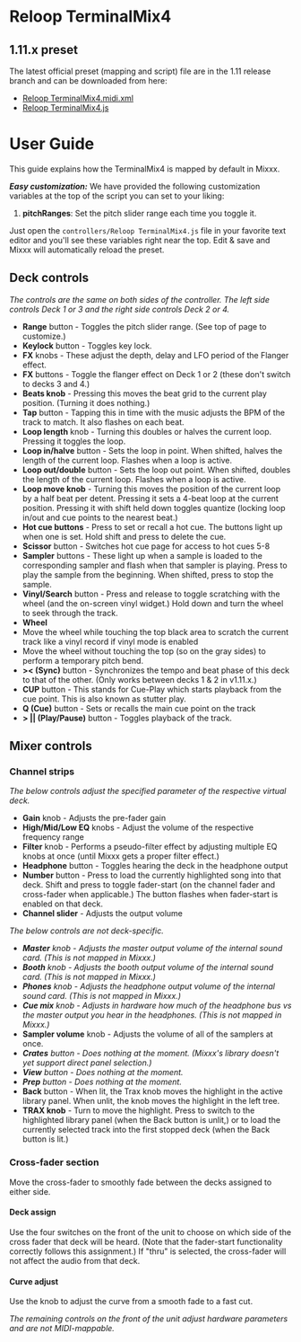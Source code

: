 # Reloop TerminalMix4

## 1.11.x preset

The latest official preset (mapping and script) file are in the 1.11
release branch and can be downloaded from here:

  - [Reloop
    TerminalMix4.midi.xml](http://bazaar.launchpad.net/~mixxxdevelopers/mixxx/release-1.11.x/download/head:/reloopterminalmix4.m-20120608214706-htezt5mx6gyjoiav-1/Reloop%20TerminalMix4.midi.xml)
  - [Reloop
    TerminalMix4.js](http://bazaar.launchpad.net/~mixxxdevelopers/mixxx/release-1.11.x/download/head:/reloopterminalmix4.j-20120608214709-j23k072oly9sgz8s-1/Reloop%20TerminalMix4.js)

# User Guide

This guide explains how the TerminalMix4 is mapped by default in Mixxx.

***Easy customization:*** We have provided the following customization
variables at the top of the script you can set to your liking:

1.  **pitchRanges**: Set the pitch slider range each time you toggle it.

Just open the `controllers/Reloop TerminalMix4.js` file in your favorite
text editor and you'll see these variables right near the top. Edit &
save and Mixxx will automatically reload the preset.

## Deck controls

*The controls are the same on both sides of the controller. The left
side controls Deck 1 or 3 and the right side controls Deck 2 or 4.*

  - **Range** button - Toggles the pitch slider range. (See top of page
    to customize.)
  - **Keylock** button - Toggles key lock.
  - **FX** knobs - These adjust the depth, delay and LFO period of the
    Flanger effect.
  - **FX** buttons - Toggle the flanger effect on Deck 1 or 2 (these
    don't switch to decks 3 and 4.)
  - **Beats knob** - Pressing this moves the beat grid to the current
    play position. (Turning it does nothing.)
  - **Tap** button - Tapping this in time with the music adjusts the BPM
    of the track to match. It also flashes on each beat.
  - **Loop length** knob - Turning this doubles or halves the current
    loop. Pressing it toggles the loop.
  - **Loop in/halve** button - Sets the loop in point. When shifted,
    halves the length of the current loop. Flashes when a loop is
    active.
  - **Loop out/double** button - Sets the loop out point. When shifted,
    doubles the length of the current loop. Flashes when a loop is
    active.
  - **Loop move knob** - Turning this moves the position of the current
    loop by a half beat per detent. Pressing it sets a 4-beat loop at
    the current position. Pressing it with shift held down toggles
    quantize (locking loop in/out and cue points to the nearest beat.)
  - **Hot cue buttons** - Press to set or recall a hot cue. The buttons
    light up when one is set. Hold shift and press to delete the cue.
  - **Scissor** button - Switches hot cue page for access to hot cues
    5-8
  - **Sampler** buttons - These light up when a sample is loaded to the
    corresponding sampler and flash when that sampler is playing. Press
    to play the sample from the beginning. When shifted, press to stop
    the sample.
  - **Vinyl/Search** button - Press and release to toggle scratching
    with the wheel (and the on-screen vinyl widget.) Hold down and turn
    the wheel to seek through the track.
  - **Wheel**
  - Move the wheel while touching the top black area to scratch the
    current track like a vinyl record if vinyl mode is enabled
  - Move the wheel without touching the top (so on the gray sides) to
    perform a temporary pitch bend.
  - **\>\< (Sync)** button - Synchronizes the tempo and beat phase of
    this deck to that of the other. (Only works between decks 1 & 2 in
    v1.11.x.)
  - **CUP** button - This stands for Cue-Play which starts playback from
    the cue point. This is also known as stutter play.
  - **Q (Cue)** button - Sets or recalls the main cue point on the track
  - **\> || (Play/Pause)** button - Toggles playback of the track.

## Mixer controls

### Channel strips

*The below controls adjust the specified parameter of the respective
virtual deck.*

  - **Gain** knob - Adjusts the pre-fader gain
  - **High/Mid/Low EQ** knobs - Adjust the volume of the respective
    frequency range
  - **Filter** knob - Performs a pseudo-filter effect by adjusting
    multiple EQ knobs at once (until Mixxx gets a proper filter effect.)
  - **Headphone** button - Toggles hearing the deck in the headphone
    output
  - **Number** button - Press to load the currently highlighted song
    into that deck. Shift and press to toggle fader-start (on the
    channel fader and cross-fader when applicable.) The button flashes
    when fader-start is enabled on that deck.
  - **Channel slider** - Adjusts the output volume

*The below controls are not deck-specific.*

  - ***Master** knob - Adjusts the master output volume of the internal
    sound card. (This is not mapped in Mixxx.)*
  - ***Booth** knob - Adjusts the booth output volume of the internal
    sound card. (This is not mapped in Mixxx.)*
  - ***Phones** knob - Adjusts the headphone output volume of the
    internal sound card. (This is not mapped in Mixxx.)*
  - ***Cue mix** knob - Adjusts in hardware how much of the headphone
    bus vs the master output you hear in the headphones. (This is not
    mapped in Mixxx.)*
  - **Sampler volume** knob - Adjusts the volume of all of the samplers
    at once.
  - ***Crates** button - Does nothing at the moment. (Mixxx's library
    doesn't yet support direct panel selection.)*
  - ***View** button - Does nothing at the moment.*
  - ***Prep** button - Does nothing at the moment.*
  - **Back** button - When lit, the Trax knob moves the highlight in the
    active library panel. When unlit, the knob moves the highlight in
    the left tree.
  - **TRAX knob** - Turn to move the highlight. Press to switch to the
    highlighted library panel (when the Back button is unlit,) or to
    load the currently selected track into the first stopped deck (when
    the Back button is lit.)

### Cross-fader section

Move the cross-fader to smoothly fade between the decks assigned to
either side.

#### Deck assign

Use the four switches on the front of the unit to choose on which side
of the cross fader that deck will be heard. (Note that the fader-start
functionality correctly follows this assignment.) If "thru" is selected,
the cross-fader will not affect the audio from that deck.

#### Curve adjust

Use the knob to adjust the curve from a smooth fade to a fast cut.

*The remaining controls on the front of the unit adjust hardware
parameters and are not MIDI-mappable.*
